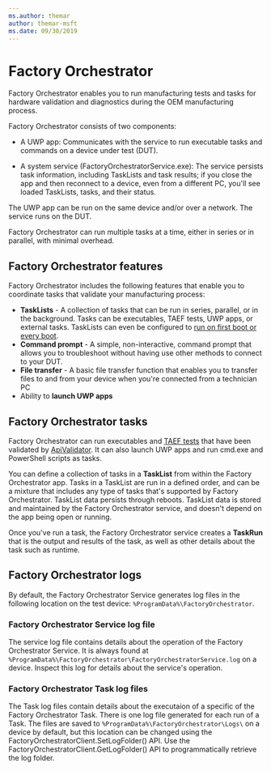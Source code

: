 ```yaml
---
ms.author: themar
author: themar-msft
ms.date: 09/30/2019
---
```


# Factory Orchestrator

Factory Orchestrator enables you to run manufacturing tests and tasks for hardware validation and diagnostics during the OEM manufacturing process.

Factory Orchestrator consists of two components: 

- A UWP app: Communicates with the service to run executable tasks and commands on a device under test (DUT).

- A system service (FactoryOrchestratorService.exe): The service persists task information, including TaskLists and task results; if you close the app and then reconnect to a device, even from a different PC, you'll see loaded TaskLists, tasks, and their status.

The UWP app can be run on the same device and/or over a network. The service runs on the DUT.

Factory Orchestrator can run multiple tasks at a time, either in series or in parallel, with minimal overhead.

## Factory Orchestrator features

Factory Orchestrator includes the following features that enable you to coordinate tasks that validate your manufacturing process:

- **TaskLists** - A collection of tasks that can be run in series, parallel, or in the background. Tasks can be executables, TAEF tests, UWP apps, or external tasks. TaskLists can even be configured to [run on first boot or every boot](get-started-with-factory-orchestrator.md#configure-factory-orchestrator-to-automatically-load-tasklists-when-it-starts).
- **Command prompt** - A simple, non-interactive, command prompt that allows you to troubleshoot without having use other methods to connect to your DUT.
- **File transfer** - A basic file transfer function that enables you to transfer files to and from your device when you're connected from a technician PC
- Ability to **launch UWP apps**

## Factory Orchestrator tasks

Factory Orchestrator can run executables and [TAEF tests](https://docs.microsoft.com/windows-hardware/drivers/taef/getting-started) that have been validated by [ApiValidator](https://docs.microsoft.com/windows-hardware/drivers/develop/validating-universal-drivers). It can also launch UWP apps and run cmd.exe and PowerShell scripts as tasks.

You can define a collection of tasks in a **TaskList** from within the Factory Orchestrator app. Tasks in a TaskList are run in a defined order, and can be a mixture that includes any type of tasks that's supported by Factory Orchestrator. TaskList data persists through reboots. TaskList data is stored and maintained by the Factory Orchestrator service, and doesn't depend on the app being open or running.

Once you've run a task, the Factory Orchestrator service creates a **TaskRun** that is the output and results of the task, as well as other details about the task such as runtime.

## Factory Orchestrator logs
By default, the Factory Orchestrator Service generates log files in the following location on the test device: `%ProgramData%\FactoryOrchestrator`.

### Factory Orchestrator Service log file
The service log file contains details about the operation of the Factory Orchestrator Service. It is always found at `%ProgramData%\FactoryOrchestrator\FactoryOrchestratorService.log` on a device. Inspect this log for details about the service's operation.

### Factory Orchestrator Task log files
The Task log files contain details about the executaion of a specific of the Factory Orchestrator Task. There is one log file generated for each run of a Task. The files are saved to `%ProgramData%\FactoryOrchestrator\Logs\` on a device by default, but this location can be changed using the FactoryOrchestratorClient.SetLogFolder() API. Use the FactoryOrchestratorClient.GetLogFolder() API to programmatically retrieve the log folder.
